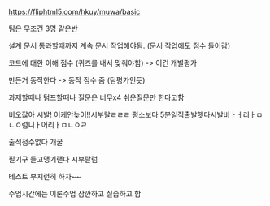 


https://fliphtml5.com/hkuy/muwa/basic


팀은 무조건 3명 같은반

설계 문서 통과할때까지 계속 문서 작업해야됨. (문서 작업에도 점수 들어감)

코드에 대한 이해 점수 (퀴즈를 내서 맞춰야함) -> 이건 개별평가

만든거 동작한다 -> 동작 점수 줌 (팀평가인듯)

과제할때나 텀프할때나 질문은 너무x4 쉬운질문만 한다고함

비오잖아 시발! 어케안늦어!!시부랄ㄹㄹㄹ 평소보다 5분일직출발햇다시발비ㅏㅓ리ㅏㅁㄴㅇ럼니ㅏ어리ㅏㅁㄴㅇㄹ

출석점수없다 개꿀

필기구
들고댕기랜다
시부랄럼

테스트 부지런히 하자~~ 

수업시간에는 이론수업 잠깐하고 실습하고 함




